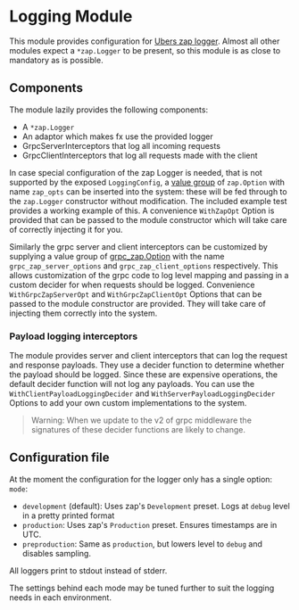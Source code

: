 # Logging Module

This module provides configuration for [Ubers zap logger](https://pkg.go.dev/go.uber.org/zap).
Almost all other modules expect a `*zap.Logger` to be present, so this module is as 
close to mandatory as is possible.

## Components
The module lazily provides the following components:

* A `*zap.Logger`
* An adaptor which makes fx use the provided logger
* GrpcServerInterceptors that log all incoming requests
* GrpcClientInterceptors that log all requests made with the client

In case special configuration of the zap Logger is needed, that is not supported by the exposed
`LoggingConfig`, a [value group](https://uber-go.github.io/fx/value-groups/) of `zap.Option` with name
`zap_opts` can be inserted into the system: these will be fed through to the `zap.Logger` constructor
without modification. The included example test provides a working example of this.
A convenience `WithZapOpt` Option is provided that can be passed to the module constructor which 
will take care of correctly injecting it for you.

Similarly the grpc server and client interceptors can be customized by supplying a value group of
[grpc_zap.Option](https://pkg.go.dev/github.com/grpc-ecosystem/go-grpc-middleware/logging/zap#Option)
with the name `grpc_zap_server_options` and `grpc_zap_client_options` respectively.
This allows customization of the grpc code to log level mapping and passing in a custom decider for when
requests should be logged.
Convenience `WithGrpcZapServerOpt` and `WithGrpcZapClientOpt` Options that can be passed to the module
constructor are provided. They will take care of injecting them correctly into the system.

### Payload logging interceptors
The module provides server and client interceptors that can log the request and response payloads.
They use a decider function to determine whether the payload should be logged. Since these are
expensive operations, the default decider function will not log any payloads.
You can use the `WithClientPayloadLoggingDecider` and `WithServerPayloadLoggingDecider` Options
to add your own custom implementations to the system.
> Warning: When we update to the v2 of grpc middleware the signatures of these decider functions are likely
to change.

## Configuration file
At the moment the configuration for the logger only has a single option: `mode`:

* `development` (default): Uses zap's `Development` preset. Logs at `debug` level in a pretty printed format
* `production`: Uses zap's `Production` preset. Ensures timestamps are in UTC.
* `preproduction`: Same as `production`, but lowers level to `debug` and disables sampling.

All loggers print to stdout instead of stderr.

The settings behind each mode may be tuned further to suit the logging needs in each environment.